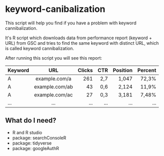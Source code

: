 # keyword-canibalization
This script will help you find if you have a problem with keyword cannibalization. 

It's R script which downloads data from performance report (keyword + URL) from GSC and tries to find the same keyword with distinct URL, which is called keyword cannibalization. 

After running this script you will see this report:


| Keyword       | URL          | Clicks | CTR | Position | Percent |
| ------------- |:-------------:| -----:| -----:| -----:| -----:|
| A | example.com/a | 261 | 2,7 | 1,047 | 72,3% |
| A | example.com/ab | 43 | 0,6 | 2,124 | 11,9% |
| A | example.com/ac | 27 | 0,3 | 3,181 | 7,48% |
|...|...|...|...|...|...|



## What do I need?

- R and R studio
- package: searchConsoleR
- package: tidyverse
- package: googleAuthR
